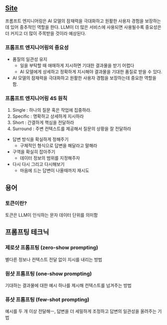 ## [Site](https://yozm.wishket.com/magazine/detail/2701/)

프롬프트 엔지니어링은 AI 모델의 잠재력을 극대화하고 원활한 사용자 경험을 보장하는 데 있어 중추적인 역할을 한다.
LLM이 더 많은 서비스에 사용되면 사용될수록 중요성은 더 커지고 더 많이 주목받을 것이라 예상된다.  


### 프롬프트 엔지니어링의 중요성
* 품질의 일관성 유지
   * 일을 부탁할 때 애매하게 지시하면 기대한 결과물을 받기 어렵다
   * AI 모델에게 상세하고 정확하게 지시해야 결과물을 기대한 품질로 받을 수 있다.
* AI 모델의 잠재력을 극대화하고 원활한 사용자 경험을 보장하는데 중요한 역할을 함.

### 프롬프트 엔지니어링 4S 원칙
1. Single : 하나의 질문 혹은 작업에 집중하라. 
2. Specific : 명확하고 상세하게 지시하라
3. Short : 간결하게 핵심을 전달하라
4. Surround : 주변 컨텍스트를 제공해서 질문의 상황을 잘 전달하라 

* 답변 방식을 확실하게 정해주기 
  * 구체적인 형식으로 답변을 해달라고 말해라
* 구역을 확실히 잡아주기
  * 데이터 정보의 범위를 지정해주자 
* 다시 다시 그리고 다시해보기
  * 마음에 드는 답변이 나올때까지 재시도 



## 용어
### 토큰이란?
토큰은 LLM이 인식하는 문자 데이터 단위를 의미함



## 프롬프팅 테크닉
### 제로샷 프롬프팅 (zero-show prompting)
별다른 정보나 컨텍스트 전달 없이 지시를 내리는 방법 

### 원샷 프롬프팅 (one-show prompting)
기대하는 결과물에 대한 예시 하나를 제시해 컨텍스트를 넘겨주는 방법 

### 퓨샷 프롬프팅 (few-shot  prompting)
예시를 두 개 이상 전달해ㅡ, 답변을 더 세밀하게 조정하고 답변의 일관성을 올려주는 기법

